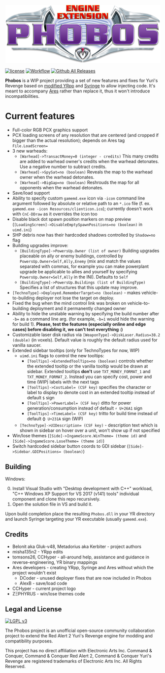 ![Phobos logo](logo.png)

[![license](https://img.shields.io/github/license/Phobos-developers/Phobos.svg)](https://www.gnu.org/licenses/lgpl-3.0.en.html)
[![Workflow](https://img.shields.io/github/workflow/status/Phobos-developers/Phobos/Nightly%20Build.svg)](https://github.com/Phobos-developers/Phobos/actions)
[![Github All Releases](https://img.shields.io/github/downloads/Phobos-developers/Phobos/total.svg)](https://github.com/Phobos-developers/Phobos/releases)

**Phobos** is a WIP project providing a set of new features and fixes for Yuri's Revenge based on [modified YRpp](https://github.com/Metadorius/YRpp) and [Syringe](https://github.com/Ares-Developers/Syringe) to allow injecting code. It's meant to accompany [Ares](https://github.com/Ares-Developers/Ares) rather than replace it, thus it won't introduce incompatibilities.

**Current features**
============

- Full-color RGB PCX graphics support
- PCX loading screens of any resolution that are centered (and cropped if bigger than the actual resolution); depends on Ares tag `File.LoadScreen=`
- 3 new warheads:
  - `[Warhead]->TransactMoney=0 (integer - credits)`
    This many credits are added to warhead owner's credits when the warhead detonates. Use a negative number to subtract credits.
  - `[Warhead]->SpySat=no (boolean)`
    Reveals the map to the warhead owner when the warhead detonates.
  - `[Warhead]->BigGap=no (boolean)`
    Reshrouds the map for all opponents when the warhead detonates.
- Save/load support
- Ability to specify custom `gamemd.exe` icon via `-icon` command line argument followed by absolute or relative path to an `*.ico` file (f. ex. `gamemd.exe -icon Resources/clienticon.ico`); currently doesn't work with `CnC-DDraw` as it overrides the icon too
- Disable black dot spawn position markers on map preview (`[LoadingScreen]->DisableEmptySpawnPositions=no (boolean)` in `uimd.ini`)
- SHP debris now has their hardcoded shadows controlled by `Shadow=no` flag
- Building upgrades improve:
  - `[BuildingType]->PowersUp.Owner (list of owner)`
    Building upgrades placeable on ally or enemy buildings, controlled by `PowersUp.Owner=Self,Ally,Enemy` (mix and match the values separated with commas, for example you can   make powerplant upgrade be applicable to allies and yourself by specifying `PowersUp.Owner=Self,Ally` in the INI). Defaults to `Self`
  - `[BuildingType]->PowersUp.Buildings (list of BuildingType)`
    Specifies a list of structures that this update may improve.
- `[TechnoType]->Deployed.RememberTarget=no (boolean)` - makes vehicle-to-building deployer not lose the target on deploy.
- Fixed the bug when the mind control link was broken on vehicle-to-building deployment and it permanently changed owner
- Ability to hide the unstable warning by specifying the build number after `-b=` as a command line arg. (for example, `-b=1` would hide the warning for build 1). **Please, test the features (especially online and edge cases) before disabling it, we can't test everything :)**
- Customizable laser disk radius via `[WeaponType]->DiskLaser.Radius=38.2 (double)` (in voxels). Default value is roughly the default radius used for vanilla saucer.
- Extended sidebar tooltips (only for TechnoTypes for now, WIP)
  - `uimd.ini` flags to control the new tooltips:
    - `[ToolTips]->ExtendedToolTips=no (boolean)` controls whether the extended tooltip or the vanilla tooltip would be drawn at sidebar. Extended tooltips **don't** use `TXT_MONEY_FORMAT_1` and `TXT_MONEY_FORMAT_2`. Instead you can specify cost, power and time (WIP) labels with the next tags
    - `[ToolTips]->CostLabel= (CSF key)` specifies the character or label to display to denote cost in an extended tooltip instead of default `$` sign
    - `[ToolTips]->PowerLabel= (CSF key)` ditto for power generation/consumption instead of default `⚡ U+26A1` sign
    - `[ToolTips]->TimeLabel= (CSF key)` tritto for build time instead of default `⌚ U+231A` sign (WIP)
  - `[TechnoType]->UIDescription= (CSF key)` - description text which is shown in sidebar on hover over a unit, won't show up if not specified
- Win/lose themes (`[Side]->IngameScore.WinTheme= (theme id)` and `[Side]->IngameScore.LoseTheme= (theme id)`)
- Switch hardcoded sidebar button coords to GDI sidebar (`[Side]->Sidebar.GDIPositions= (boolean)`)



Building
--------

Windows:

0. Install Visual Studio with "Desktop development with C++" workload, "C++ Windows XP Support for VS 2017 (v141) tools" individual component and clone this repo recursively.
1. Open the solution file in VS and build it.

Upon build completion place the resulting `Phobos.dll` in your YR directory and launch Syringe targeting your YR executable (usually `gamemd.exe`).


Credits
-------

- Belonit aka Gluk-v48, Metadorius aka Kerbiter - project authors
- misha135n2 - YRpp edits
- tomsons26, CCHyper - all-around help, assistance and guidance in reverse-engineering, YR binary mappings
- Ares developers - creating YRpp, Syringe and Ares without which the project wouldn't exist
  - DCoder - unused deployer fixes that are now included in Phobos
  - AlexB - save/load code
- CCHyper - current project logo
- ZΞPHYɌUS - win/lose themes code


Legal and License
-----
[![LGPL v3](https://www.gnu.org/graphics/lgplv3-147x51.png)](https://opensource.org/licenses/LGPL-3.0)

The Phobos project is an unofficial open-source community collaboration project to extend the Red Alert 2 Yuri's Revenge engine for modding and compatibility purposes.

This project has no direct affiliation with Electronic Arts Inc. Command & Conquer, Command & Conquer Red Alert 2, Command & Conquer Yuri's Revenge are registered trademarks of Electronic Arts Inc. All Rights Reserved.

